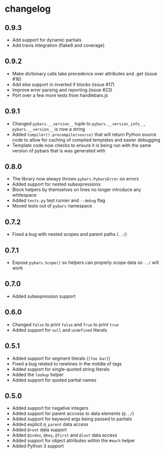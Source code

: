 # changelog

## 0.9.3
 - Add support for dynamic partials
 - Add travis integration (flake8 and coverage)

## 0.9.2

 - Make dictionary calls take precedence over attributes and .get (issue #16)
 - Add else support in inverted if blocks (issue #17)
 - Improve error parsing and reporting (issue #23)
 - Port over a few more tests from handlebars.js

## 0.9.1

 - Changed `pybars.__version__` tuple to `pybars.__version_info__`,
   `pybars.__version__` is now a string
 - Added `Compiler().precompile(source)` that will return Python source code
   to allow for caching of compiled templates and easier debugging
 - Template code now checks to ensure it is being run with the same version of
   pybars that is was generated with

## 0.8.0

 - The library now always throws `pybars.PybarsError` on errors
 - Added support for nested subexpressions
 - Block helpers by themselves on lines no longer introduce any whitespace
 - Added `tests.py` test runner and `--debug` flag
 - Moved tests out of `pybars` namespace

## 0.7.2

 - Fixed a bug with nested scopes and parent paths (`../`)

## 0.7.1

 - Expose `pybars.Scope()` so helpers can properly scope data so `../` will work

## 0.7.0

 - Added subexpression support

## 0.6.0

 - Changed `False` to print `false` and `True` to print `true`
 - Added support for `null` and `undefined` literals

## 0.5.1

 - Added support for segment literals (`[foo bar]`)
 - Fixed a bug related to newlines in the middle of tags
 - Added support for single-quoted string literals
 - Added the `lookup` helper
 - Added support for quoted partial names

## 0.5.0

 - Added support for negative integers
 - Added support for parent acccess to data elements (`@../`)
 - Added support for keyword args being passed to partials
 - Added explicit `@_parent` data access
 - Added `@root` data support
 - Added `@index`, `@key`, `@first` and `@last` data access
 - Added support for object attributes within the `#each` helper
 - Added Python 3 support
